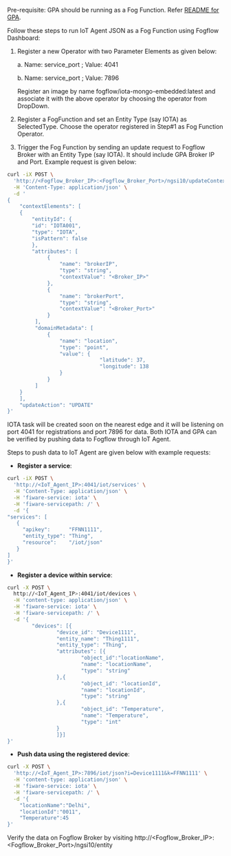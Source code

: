 Pre-requisite: GPA should be running as a Fog Function. Refer [README for GPA](https://github.com/smartfog/fogflow/blob/master/application/operator/GeneralPurposeAdapter/README.md).

Follow these steps to run IoT Agent JSON as a Fog Function using Fogflow Dashboard:

1. Register a new Operator with two Parameter Elements as given below:

   a. Name: service_port ; Value: 4041

   b. Name: service_port ; Value: 7896
   
   Register an image by name fogflow/iota-mongo-embedded:latest and associate it with the above operator by choosing the operator from DropDown.

2. Register a FogFunction and set an Entity Type (say IOTA) as SelectedType. Choose the operator registered in Step#1 as Fog Function Operator.

3. Trigger the Fog Function by sending an update request to Fogflow Broker with an Entity Type (say IOTA). It should include GPA Broker IP and Port. Example request is given below:

```bash
curl -iX POST \
  'http://<Fogflow_Broker_IP>:<Fogflow_Broker_Port>/ngsi10/updateContext' \
  -H 'Content-Type: application/json' \
  -d '
{
    "contextElements": [
    {
        "entityId": {
        "id": "IOTA001",
        "type": "IOTA",
        "isPattern": false
        },
        "attributes": [
             {
                 "name": "brokerIP",
                 "type": "string",
                 "contextValue": "<Broker_IP>"
             },
             {
                 "name": "brokerPort",
                 "type": "string",
                 "contextValue": "<Broker_Port>"
             }
         ],
         "domainMetadata": [
             {
                 "name": "location",
                 "type": "point",
                 "value": {
                              "latitude": 37,
                              "longitude": 138
                 }
             }
         ]
    }
    ],
    "updateAction": "UPDATE"
}'
```

IOTA task will be created soon on the nearest edge and it will be listening on port 4041 for registrations and port 7896 for data. 
Both IOTA and GPA can be verified by pushing data to Fogflow through IoT Agent.

Steps to push data to IoT Agent are given below with example requests:

- **Register a service**:

```bash
curl -iX POST \
  'http://<IoT_Agent_IP>:4041/iot/services' \
  -H 'Content-Type: application/json' \
  -H 'fiware-service: iota' \
  -H 'fiware-servicepath: /' \
  -d '{
"services": [
   {
     "apikey":      "FFNN1111",
     "entity_type": "Thing",
     "resource":    "/iot/json"
   }
]
}'
```

- **Register a device within service**:

```bash
curl -X POST \
  http://<IoT_Agent_IP>:4041/iot/devices \
  -H 'content-type: application/json' \
  -H 'fiware-service: iota' \
  -H 'fiware-servicepath: /' \
  -d '{
        "devices": [{
                "device_id": "Device1111",
                "entity_name": "Thing1111",
                "entity_type": "Thing",
                "attributes": [{
                        "object_id":"locationName",
                        "name": "locationName",
                        "type": "string"
                },{
                        "object_id": "locationId",
                        "name": "locationId",
                        "type": "string"
                },{
                        "object_id": "Temperature",
                        "name": "Temperature",
                        "type": "int"
                }
                ]}]
}'
```

- **Push data using the registered device**:

```bash
curl -X POST \
  'http://<IoT_Agent_IP>:7896/iot/json?i=Device1111&k=FFNN1111' \
  -H 'content-type: application/json' \
  -H 'fiware-service: iota' \
  -H 'fiware-servicepath: /' \
  -d '{ 
    "locationName":"Delhi",
    "locationId":"0011",
    "Temperature":45
}'
```

Verify the data on Fogflow Broker by visiting http://<Fogflow_Broker_IP>:<Fogflow_Broker_Port>/ngsi10/entity
